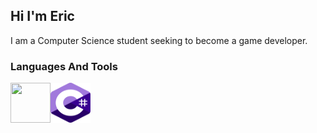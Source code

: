 ## Hi I'm Eric
I am  a Computer Science student seeking to become a game developer.


### Languages And Tools
[<img align="left" width="64px" height="64px" src="https://icon-library.com/images/unity-icon/unity-icon-5.jpg" />][unity]
[<img align="left" width="64px" height="64px" src="images/icons/csharp.svg" />][csharp]
 




<!-- Links to Technologies -->
[unity]: https://unity.com/pt
[csharp]: https://docs.unity3d.com/ScriptReference/
